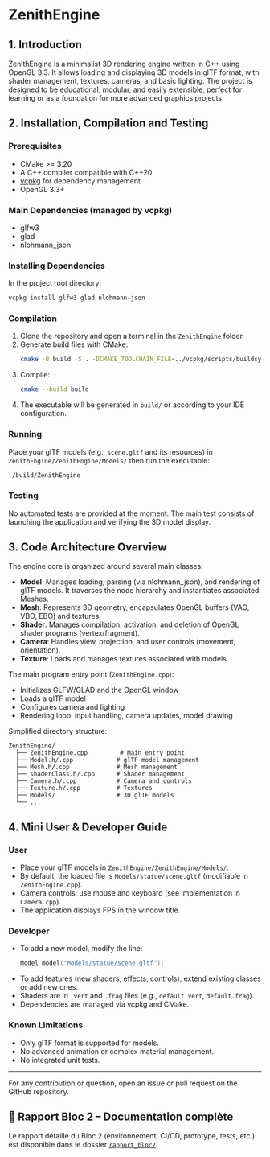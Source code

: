 # ZenithEngine

## 1. Introduction
ZenithEngine is a minimalist 3D rendering engine written in C++ using OpenGL 3.3. It allows loading and displaying 3D models in glTF format, with shader management, textures, cameras, and basic lighting. The project is designed to be educational, modular, and easily extensible, perfect for learning or as a foundation for more advanced graphics projects.

## 2. Installation, Compilation and Testing

### Prerequisites
- CMake >= 3.20
- A C++ compiler compatible with C++20
- [vcpkg](https://github.com/microsoft/vcpkg) for dependency management
- OpenGL 3.3+

### Main Dependencies (managed by vcpkg)
- glfw3
- glad
- nlohmann_json

### Installing Dependencies
In the project root directory:
```sh
vcpkg install glfw3 glad nlohmann-json
```

### Compilation
1. Clone the repository and open a terminal in the `ZenithEngine` folder.
2. Generate build files with CMake:
   ```sh
   cmake -B build -S . -DCMAKE_TOOLCHAIN_FILE=../vcpkg/scripts/buildsystems/vcpkg.cmake
   ```
3. Compile:
   ```sh
   cmake --build build
   ```
4. The executable will be generated in `build/` or according to your IDE configuration.

### Running
Place your glTF models (e.g., `scene.gltf` and its resources) in `ZenithEngine/ZenithEngine/Models/` then run the executable:
```sh
./build/ZenithEngine
```

### Testing
No automated tests are provided at the moment. The main test consists of launching the application and verifying the 3D model display.

## 3. Code Architecture Overview

The engine core is organized around several main classes:

- **Model**: Manages loading, parsing (via nlohmann_json), and rendering of glTF models. It traverses the node hierarchy and instantiates associated Meshes.
- **Mesh**: Represents 3D geometry, encapsulates OpenGL buffers (VAO, VBO, EBO) and textures.
- **Shader**: Manages compilation, activation, and deletion of OpenGL shader programs (vertex/fragment).
- **Camera**: Handles view, projection, and user controls (movement, orientation).
- **Texture**: Loads and manages textures associated with models.

The main program entry point (`ZenithEngine.cpp`):
- Initializes GLFW/GLAD and the OpenGL window
- Loads a glTF model
- Configures camera and lighting
- Rendering loop: input handling, camera updates, model drawing

Simplified directory structure:
```
ZenithEngine/
  ├── ZenithEngine.cpp         # Main entry point
  ├── Model.h/.cpp            # glTF model management
  ├── Mesh.h/.cpp             # Mesh management
  ├── shaderClass.h/.cpp      # Shader management
  ├── Camera.h/.cpp           # Camera and controls
  ├── Texture.h/.cpp          # Textures
  ├── Models/                 # 3D glTF models
  └── ...
```

## 4. Mini User & Developer Guide

### User
- Place your glTF models in `ZenithEngine/ZenithEngine/Models/`.
- By default, the loaded file is `Models/statue/scene.gltf` (modifiable in `ZenithEngine.cpp`).
- Camera controls: use mouse and keyboard (see implementation in `Camera.cpp`).
- The application displays FPS in the window title.

### Developer
- To add a new model, modify the line:
  ```cpp
  Model model("Models/statue/scene.gltf");
  ```
- To add features (new shaders, effects, controls), extend existing classes or add new ones.
- Shaders are in `.vert` and `.frag` files (e.g., `default.vert`, `default.frag`).
- Dependencies are managed via vcpkg and CMake.

### Known Limitations
- Only glTF format is supported for models.
- No advanced animation or complex material management.
- No integrated unit tests.

---

For any contribution or question, open an issue or pull request on the GitHub repository. 


## 📄 Rapport Bloc 2 – Documentation complète

Le rapport détaillé du Bloc 2 (environnement, CI/CD, prototype, tests, etc.) est disponible dans le dossier [`rapport_bloc2`](./rapport_bloc2).
